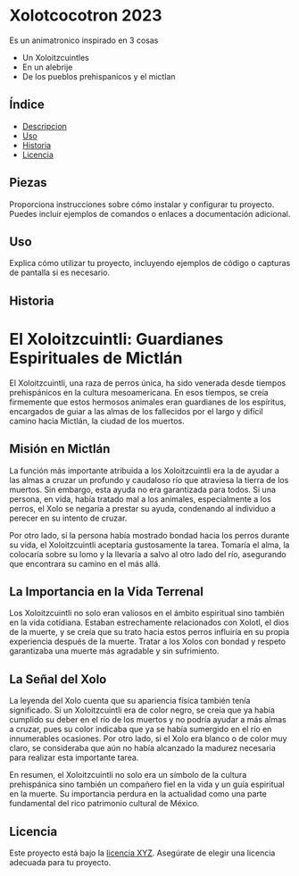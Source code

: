 # Xolotcocotron 2023
Es un animatronico inspirado en 3 cosas 
* Un Xoloitzcuintles
* En un alebrije
* De los pueblos prehispanicos y el mictlan


## Índice

- [Descripcion](#Piezas)
- [Uso](#uso)
- [Historia](#Historia)
- [Licencia](#licencia)

## Piezas

Proporciona instrucciones sobre cómo instalar y configurar tu proyecto. Puedes incluir ejemplos de comandos o enlaces a documentación adicional.

## Uso

Explica cómo utilizar tu proyecto, incluyendo ejemplos de código o capturas de pantalla si es necesario.

## Historia

# **El Xoloitzcuintli: Guardianes Espirituales de Mictlán**

El Xoloitzcuintli, una raza de perros única, ha sido venerada desde tiempos prehispánicos en la cultura mesoamericana. En esos tiempos, se creía firmemente que estos hermosos animales eran guardianes de los espíritus, encargados de guiar a las almas de los fallecidos por el largo y difícil camino hacia Mictlán, la ciudad de los muertos.

## **Misión en Mictlán**

La función más importante atribuida a los Xoloitzcuintli era la de ayudar a las almas a cruzar un profundo y caudaloso río que atraviesa la tierra de los muertos. Sin embargo, esta ayuda no era garantizada para todos. Si una persona, en vida, había tratado mal a los animales, especialmente a los perros, el Xolo se negaría a prestar su ayuda, condenando al individuo a perecer en su intento de cruzar.

Por otro lado, si la persona había mostrado bondad hacia los perros durante su vida, el Xoloitzcuintli aceptaría gustosamente la tarea. Tomaría el alma, la colocaría sobre su lomo y la llevaría a salvo al otro lado del río, asegurando que encontrara su camino en el más allá.

## **La Importancia en la Vida Terrenal**

Los Xoloitzcuintli no solo eran valiosos en el ámbito espiritual sino también en la vida cotidiana. Estaban estrechamente relacionados con Xolotl, el dios de la muerte, y se creía que su trato hacia estos perros influiría en su propia experiencia después de la muerte. Tratar a los Xolos con bondad y respeto garantizaba una muerte más agradable y sin sufrimiento.

## **La Señal del Xolo**

La leyenda del Xolo cuenta que su apariencia física también tenía significado. Si un Xoloitzcuintli era de color negro, se creía que ya había cumplido su deber en el río de los muertos y no podría ayudar a más almas a cruzar, pues su color indicaba que ya se había sumergido en el río en innumerables ocasiones. Por otro lado, si el Xolo era blanco o de color muy claro, se consideraba que aún no había alcanzado la madurez necesaria para realizar esta importante tarea.

En resumen, el Xoloitzcuintli no solo era un símbolo de la cultura prehispánica sino también un compañero fiel en la vida y un guía espiritual en la muerte. Su importancia perdura en la actualidad como una parte fundamental del rico patrimonio cultural de México.


## Licencia

Este proyecto está bajo la [licencia XYZ](url-de-tu-licencia). Asegúrate de elegir una licencia adecuada para tu proyecto.


